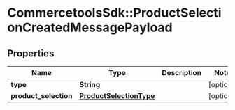 # CommercetoolsSdk::ProductSelectionCreatedMessagePayload

## Properties
Name | Type | Description | Notes
------------ | ------------- | ------------- | -------------
**type** | **String** |  | [optional] 
**product_selection** | [**ProductSelectionType**](ProductSelectionType.md) |  | [optional] 

